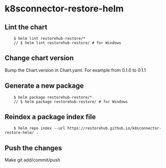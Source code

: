 # k8sconnector-restore-helm

## Lint the chart

        $ helm lint restorehub-restore/*
        // $ helm lint restorehub-restore/ # for Windows

## Change chart version

Bump the Chart.version in Chart.yaml. For example from 0.1.0 to 0.1.1

## Generate a new package

        $ helm package restorehub-restore/*
        // $ helm package restorehub-restore/ # for Windows

## Reindex a package index file

        $ helm repo index --url https://restorehub.github.io/k8sconnector-restore-helm/ .

## Push the changes

Make git add/commit/push
